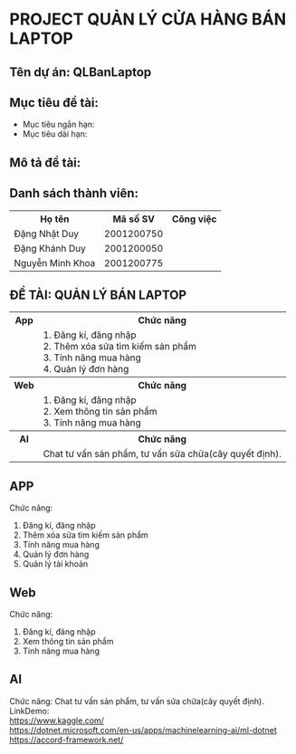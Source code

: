 # PROJECT QUẢN LÝ CỬA HÀNG BÁN LAPTOP
## Tên dự án: QLBanLaptop

## Mục tiêu đề tài:
+ Mục tiêu ngắn hạn:
+ Mục tiêu dài hạn:
## Mô tả đề tài:

## Danh sách thành viên:
<table>
  <tr>
    <th>Họ tên</th>
    <th>Mã số SV</th>
    <th>Công việc</th>
  </tr>
  <tr>
    <td>Đặng Nhật Duy</td>
    <td>2001200750</td>
    <td></td>
  </tr>
  <tr>
    <td>Đặng Khánh Duy</td>
    <td>2001200050</td>
    <td></td>
  </tr>
  <tr>
    <td>Nguyễn Minh Khoa</td>
    <td>2001200775</td>
    <td></td>
  </tr>
</table>

## ĐỀ TÀI: QUẢN LÝ BÁN LAPTOP

<table>
  <tr>
    <th>App</th>
    <th>Chức năng</th>
  </tr>
  <tr>
    <td></td>
    <td>1. Đăng kí, đăng nhập<br>
        2. Thêm xóa sửa tìm kiếm sản phẩm<br>
        3. Tính năng mua hàng<br>
        4. Quản lý đơn hàng
    </td>
  </tr>
  <tr>
    <th>Web</th>
    <th>Chức năng</th>
  </tr>
  <tr>
    <td></td>
    <td>1. Đăng kí, đăng nhập<br>
      2. Xem thông tin sản phẩm<br>
      3. Tính năng mua hàng</td>
  </tr>
   <tr>
    <th>AI</th>
    <th>Chức năng</th>
  </tr>
   <tr>
    <td></td>
    <td>Chat tư vấn sản phẩm, tư vấn sửa chữa(cây quyết định).</td>
  </tr>
 
</table>

## APP
Chức năng:
1. Đăng kí, đăng nhập
2. Thêm xóa sửa tìm kiếm sản phẩm
3. Tính năng mua hàng
4. Quản lý đơn hàng
5. Quản lý tài khoản

## Web
Chức năng: 
1. Đăng kí, đăng nhập
2. Xem thông tin sản phẩm
3. Tính năng mua hàng

## AI
Chức năng: Chat tư vấn sản phẩm, tư vấn sửa chữa(cây quyết định).<br>
LinkDemo:<br>
https://www.kaggle.com/<br>
https://dotnet.microsoft.com/en-us/apps/machinelearning-ai/ml-dotnet<br>
https://accord-framework.net/


